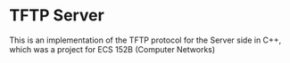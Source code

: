 TFTP Server
===========

This is an implementation of the TFTP protocol for the Server side in C++, which was a project for ECS 152B (Computer Networks)
